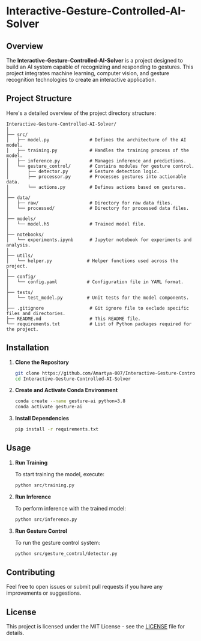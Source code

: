 # Interactive-Gesture-Controlled-AI-Solver

## Overview

The **Interactive-Gesture-Controlled-AI-Solver** is a project designed to build an AI system capable of recognizing and responding to gestures. This project integrates machine learning, computer vision, and gesture recognition technologies to create an interactive application.

## Project Structure

Here's a detailed overview of the project directory structure:

```
Interactive-Gesture-Controlled-AI-Solver/
│
├── src/
│   ├── model.py               # Defines the architecture of the AI model.
│   ├── training.py            # Handles the training process of the model.
│   ├── inference.py           # Manages inference and predictions.
│   └── gesture_control/       # Contains modules for gesture control.
│       ├── detector.py        # Gesture detection logic.
│       ├── processor.py       # Processes gestures into actionable data.
│       └── actions.py         # Defines actions based on gestures.
│
├── data/
│   ├── raw/                   # Directory for raw data files.
│   └── processed/             # Directory for processed data files.
│
├── models/
│   └── model.h5               # Trained model file.
│
├── notebooks/
│   └── experiments.ipynb      # Jupyter notebook for experiments and analysis.
│
├── utils/
│   └── helper.py             # Helper functions used across the project.
│
├── config/
│   └── config.yaml           # Configuration file in YAML format.
│
├── tests/
│   └── test_model.py         # Unit tests for the model components.
│
├── .gitignore                 # Git ignore file to exclude specific files and directories.
├── README.md                  # This README file.
└── requirements.txt           # List of Python packages required for the project.
```

## Installation

1. **Clone the Repository**

   ```bash
   git clone https://github.com/Amartya-007/Interactive-Gesture-Controlled-AI-Solver.git
   cd Interactive-Gesture-Controlled-AI-Solver
   ```

2. **Create and Activate Conda Environment**

   ```bash
   conda create --name gesture-ai python=3.8
   conda activate gesture-ai
   ```

3. **Install Dependencies**

   ```bash
   pip install -r requirements.txt
   ```

## Usage

1. **Run Training**

   To start training the model, execute:

   ```bash
   python src/training.py
   ```

2. **Run Inference**

   To perform inference with the trained model:

   ```bash
   python src/inference.py
   ```

3. **Run Gesture Control**

   To run the gesture control system:

   ```bash
   python src/gesture_control/detector.py
   ```

## Contributing

Feel free to open issues or submit pull requests if you have any improvements or suggestions.

## License

This project is licensed under the MIT License - see the [LICENSE](LICENSE) file for details.
